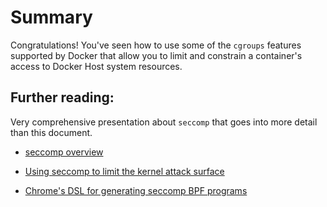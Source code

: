 
# Summary

Congratulations! You've seen how to use some of the `cgroups` features supported by Docker that allow you to limit and constrain a container's access to Docker Host system resources.


## Further reading:

Very comprehensive presentation about `seccomp` that goes into more detail than this document.

- [seccomp overview](https://lwn.net/Articles/656307/ )
- [Using seccomp to limit the
kernel attack surface](http://man7.org/conf/lpc2015/limiting_kernel_attack_surface_with_seccomp-LPC_2015-Kerrisk.pdf)

- [Chrome's DSL for generating seccomp BPF programs](https://cs.chromium.org/chromium/src/sandbox/linux/bpf_dsl/bpf_dsl.h?sq=package:chromium&dr=CSs)
